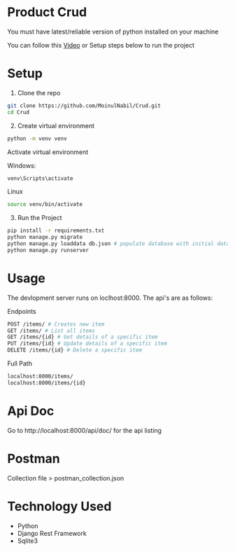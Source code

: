 Product Crud
===
You must have latest/reliable version of python installed on your machine

You can follow this [Video](https://drive.google.com/file/d/1cJT1GLP_INRahFL63fy2BnvMkbmagSrL/view?usp=sharing)
or Setup steps below to run the project

Setup
===
1. Clone the repo
```bash
git clone https://github.com/MoinulNabil/Crud.git
cd Crud
```

2. Create virtual environment

```bash
python -m venv venv
```

Activate virtual environment

Windows:
```bash
venv\Scripts\activate
```

Linux
```bash
source venv/bin/activate
```

3. Run the Project

```bash
pip install -r requirements.txt
python manage.py migrate
python manage.py loaddata db.json # populate database with initial data
python manage.py runserver
```

Usage
===
The devlopment server runs on loclhost:8000. The api's are as follows:

Endpoints
```bash
POST /items/ # Creates new item
GET /items/ # List all items
GET /items/{id} # Get details of a specific item
PUT /items/{id} # Update details of a specific item
DELETE /items/{id} # Delete a specific item
```

Full Path
```bash
localhost:8000/items/
localhost:8000/items/{id}
```

Api Doc
===
Go to http://localhost:8000/api/doc/ for the api listing

Postman
===
Collection file > postman_collection.json

Technology Used
===
* Python
* Django Rest Framework
* Sqlite3
